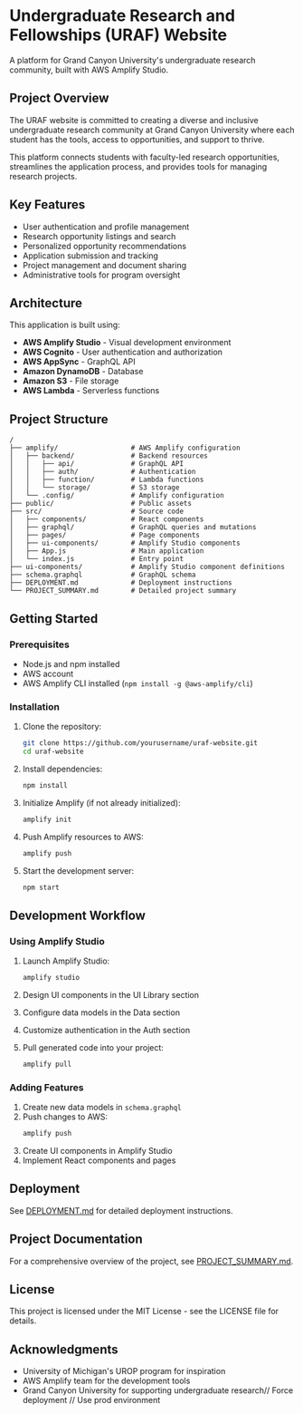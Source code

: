 # Undergraduate Research and Fellowships (URAF) Website

A platform for Grand Canyon University's undergraduate research community, built with AWS Amplify Studio.

## Project Overview

The URAF website is committed to creating a diverse and inclusive undergraduate research community at Grand Canyon University where each student has the tools, access to opportunities, and support to thrive.

This platform connects students with faculty-led research opportunities, streamlines the application process, and provides tools for managing research projects.

## Key Features

- User authentication and profile management
- Research opportunity listings and search
- Personalized opportunity recommendations
- Application submission and tracking
- Project management and document sharing
- Administrative tools for program oversight

## Architecture

This application is built using:

- **AWS Amplify Studio** - Visual development environment
- **AWS Cognito** - User authentication and authorization
- **AWS AppSync** - GraphQL API
- **Amazon DynamoDB** - Database
- **Amazon S3** - File storage
- **AWS Lambda** - Serverless functions

## Project Structure

```
/
├── amplify/                  # AWS Amplify configuration
│   ├── backend/              # Backend resources
│   │   ├── api/              # GraphQL API
│   │   ├── auth/             # Authentication
│   │   ├── function/         # Lambda functions
│   │   └── storage/          # S3 storage
│   └── .config/              # Amplify configuration
├── public/                   # Public assets
├── src/                      # Source code
│   ├── components/           # React components
│   ├── graphql/              # GraphQL queries and mutations
│   ├── pages/                # Page components
│   ├── ui-components/        # Amplify Studio components
│   ├── App.js                # Main application
│   └── index.js              # Entry point
├── ui-components/            # Amplify Studio component definitions
├── schema.graphql            # GraphQL schema
├── DEPLOYMENT.md             # Deployment instructions
└── PROJECT_SUMMARY.md        # Detailed project summary
```

## Getting Started

### Prerequisites

- Node.js and npm installed
- AWS account
- AWS Amplify CLI installed (`npm install -g @aws-amplify/cli`)

### Installation

1. Clone the repository:
   ```bash
   git clone https://github.com/yourusername/uraf-website.git
   cd uraf-website
   ```

2. Install dependencies:
   ```bash
   npm install
   ```

3. Initialize Amplify (if not already initialized):
   ```bash
   amplify init
   ```

4. Push Amplify resources to AWS:
   ```bash
   amplify push
   ```

5. Start the development server:
   ```bash
   npm start
   ```

## Development Workflow

### Using Amplify Studio

1. Launch Amplify Studio:
   ```bash
   amplify studio
   ```

2. Design UI components in the UI Library section
3. Configure data models in the Data section
4. Customize authentication in the Auth section
5. Pull generated code into your project:
   ```bash
   amplify pull
   ```

### Adding Features

1. Create new data models in `schema.graphql`
2. Push changes to AWS:
   ```bash
   amplify push
   ```
3. Create UI components in Amplify Studio
4. Implement React components and pages

## Deployment

See [DEPLOYMENT.md](DEPLOYMENT.md) for detailed deployment instructions.

## Project Documentation

For a comprehensive overview of the project, see [PROJECT_SUMMARY.md](PROJECT_SUMMARY.md).

## License

This project is licensed under the MIT License - see the LICENSE file for details.

## Acknowledgments

- University of Michigan's UROP program for inspiration
- AWS Amplify team for the development tools
- Grand Canyon University for supporting undergraduate research// Force deployment
// Use prod environment
